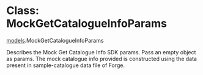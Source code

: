 # Class: MockGetCatalogueInfoParams

[models](../wiki/models).MockGetCatalogueInfoParams

Describes the Mock Get Catalogue Info SDK params. Pass an empty object as params. The mock catalogue info provided is constructed using the data present in sample-catalogue data file of Forge.
